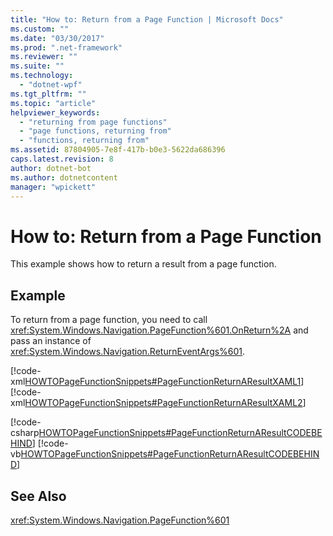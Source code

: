 ```yaml
---
title: "How to: Return from a Page Function | Microsoft Docs"
ms.custom: ""
ms.date: "03/30/2017"
ms.prod: ".net-framework"
ms.reviewer: ""
ms.suite: ""
ms.technology: 
  - "dotnet-wpf"
ms.tgt_pltfrm: ""
ms.topic: "article"
helpviewer_keywords: 
  - "returning from page functions"
  - "page functions, returning from"
  - "functions, returning from"
ms.assetid: 87804905-7e8f-417b-b0e3-5622da686396
caps.latest.revision: 8
author: dotnet-bot
ms.author: dotnetcontent
manager: "wpickett"
---
```

# How to: Return from a Page Function
This example shows how to return a result from a page function.  
  
## Example  
 To return from a page function, you need to call                      <xref:System.Windows.Navigation.PageFunction%601.OnReturn%2A> and pass an instance of                      <xref:System.Windows.Navigation.ReturnEventArgs%601>.  
  
 [!code-xml[HOWTOPageFunctionSnippets#PageFunctionReturnAResultXAML1](../../../../samples/snippets/csharp/VS_Snippets_Wpf/HOWTOPageFunctionSnippets/CSharp/GetStringPageFunction.xaml#pagefunctionreturnaresultxaml1)]  
[!code-xml[HOWTOPageFunctionSnippets#PageFunctionReturnAResultXAML2](../../../../samples/snippets/csharp/VS_Snippets_Wpf/HOWTOPageFunctionSnippets/CSharp/GetStringPageFunction.xaml#pagefunctionreturnaresultxaml2)]  
  
 [!code-csharp[HOWTOPageFunctionSnippets#PageFunctionReturnAResultCODEBEHIND](../../../../samples/snippets/csharp/VS_Snippets_Wpf/HOWTOPageFunctionSnippets/CSharp/GetStringPageFunction.xaml.cs#pagefunctionreturnaresultcodebehind)]
 [!code-vb[HOWTOPageFunctionSnippets#PageFunctionReturnAResultCODEBEHIND](../../../../samples/snippets/visualbasic/VS_Snippets_Wpf/HOWTOPageFunctionSnippets/VisualBasic/GetStringPageFunction.xaml.vb#pagefunctionreturnaresultcodebehind)]  
  
## See Also  
 <xref:System.Windows.Navigation.PageFunction%601>